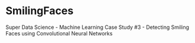 # SmilingFaces
Super Data Science - Machine Learning Case Study #3 - Detecting Smiling Faces using Convolutional Neural Networks
